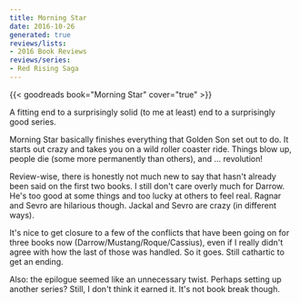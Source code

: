 ```yaml
---
title: Morning Star
date: 2016-10-26
generated: true
reviews/lists:
- 2016 Book Reviews
reviews/series:
- Red Rising Saga
---
```

{{< goodreads book="Morning Star" cover="true" >}}

A fitting end to a surprisingly solid (to me at least) end to a surprisingly good series.  

Morning Star basically finishes everything that Golden Son set out to do. It starts out crazy and takes you on a wild roller coaster ride. Things blow up, people die (some more permanently than others), and ... revolution!  

<!--more-->

Review-wise, there is honestly not much new to say that hasn't already been said on the first two books. I still don't care overly much for Darrow. He's too good at some things and too lucky at others to feel real. Ragnar and Sevro are hilarious though. Jackal and Sevro are crazy (in different ways).  

It's nice to get closure to a few of the conflicts that have been going on for three books now (Darrow/Mustang/Roque/Cassius), even if I really didn't agree with how the last of those was handled. So it goes. Still cathartic to get an ending.  

Also: the epilogue seemed like an unnecessary twist. Perhaps setting up another series? Still, I don't think it earned it. It's not book break though.


